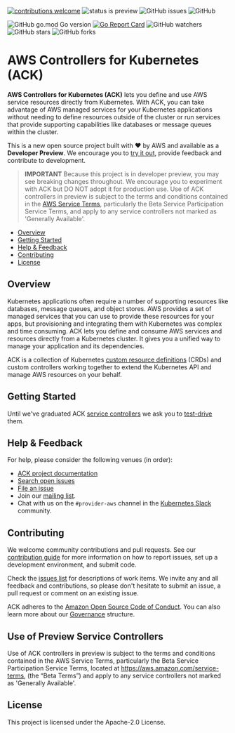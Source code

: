 [![contributions welcome](https://img.shields.io/badge/contributions-welcome-brightgreen.svg?style=flat)](https://github.com/aws/aws-controllers-k8s/issues)
![status is preview](https://img.shields.io/badge/status-preview-brightgreen?style=flat)
![GitHub issues](https://img.shields.io/github/issues-raw/aws/aws-controllers-k8s?style=flat)
![GitHub](https://img.shields.io/github/license/aws/aws-controllers-k8s?style=flat)


![GitHub go.mod Go version](https://img.shields.io/github/go-mod/go-version/aws/aws-controllers-k8s)
[![Go Report Card](https://goreportcard.com/badge/github.com/aws/aws-controllers-k8s)](https://goreportcard.com/report/github.com/aws/aws-controllers-k8s)
![GitHub watchers](https://img.shields.io/github/watchers/aws/aws-controllers-k8s?style=social)
![GitHub stars](https://img.shields.io/github/stars/aws/aws-controllers-k8s?style=social)
![GitHub forks](https://img.shields.io/github/forks/aws/aws-controllers-k8s?style=social)



# AWS Controllers for Kubernetes (ACK)
**AWS Controllers for Kubernetes (ACK)** lets you define and use AWS service resources directly from Kubernetes. With ACK, you can take advantage of AWS managed services for your Kubernetes applications without needing to define resources outside of the cluster or run services that provide supporting capabilities like databases or message queues within the cluster.

This is a new open source project built with ❤️ by AWS and available as a **Developer Preview**. We encourage you to [try it out](https://aws.github.io/aws-controllers-k8s/dev-docs/testing/), provide feedback and contribute to development.

> **IMPORTANT** Because this project is in developer preview, you may see breaking changes throughout. We encourage you to experiment with ACK but DO NOT adopt it for production use. Use of ACK controllers in preview is subject to the terms and conditions contained in the [AWS Service Terms](https://aws.amazon.com/service-terms), particularly the Beta Service Participation Service Terms, and apply to any service controllers not marked as 'Generally Available'.

* [Overview](#overview)
* [Getting Started](#getting-started)
* [Help & Feedback](#help--feedback)
* [Contributing](#contributing)
* [License](#license)

## Overview

Kubernetes applications often require a number of supporting resources like databases, message queues, and object stores. AWS provides a set of managed services that you can use to provide these resources for your apps, but provisioning and integrating them with Kubernetes was complex and time consuming. ACK lets you define and consume AWS services and resources directly from a Kubernetes cluster. It gives you a unified way to manage your application and its dependencies.

ACK is a collection of Kubernetes [custom resource definitions](https://kubernetes.io/docs/concepts/extend-kubernetes/api-extension/custom-resources/) (CRDs) and custom controllers working together to extend the Kubernetes API and manage AWS resources on your behalf.

## Getting Started

Until we've graduated ACK [service controllers](https://aws.github.io/aws-controllers-k8s/services/) we ask you to [test-drive](https://aws.github.io/aws-controllers-k8s/dev-docs/testing/) them.

## Help & Feedback
For help, please consider the following venues (in order):

* [ACK project documentation](https://aws.github.io/aws-controllers-k8s/)
* [Search open issues](https://github.com/aws/aws-controllers-k8s/issues)
* [File an issue](https://github.com/aws/aws-controllers-k8s/issues/new/choose)
* Join our [mailing list](https://groups.google.com/forum/#!forum/aws-service-operator-user/).
* Chat with us on the `#provider-aws` channel in the [Kubernetes Slack](https://kubernetes.slack.com/) community.

## Contributing
We welcome community contributions and pull requests. See our [contribution guide](/CONTRIBUTING.md) for more information on how to report issues, set up a development environment, and submit code.

Check the [issues list](https://github.com/aws/aws-controllers-k8s/issues) for descriptions of work items. We invite any and all feedback and contributions, so please don't hesitate to submit an issue, a pull request or comment on an existing issue.

ACK adheres to the [Amazon Open Source Code of Conduct](https://aws.github.io/code-of-conduct). You can also learn more about our [Governance](/GOVERNANCE.md) structure.

## Use of Preview Service Controllers
Use of ACK controllers in preview is subject to the terms and conditions contained in the AWS Service Terms, particularly the Beta Service Participation Service Terms, located at https://aws.amazon.com/service-terms, (the “Beta Terms”) and apply to any service controllers not marked as 'Generally Available'.

## License
This project is licensed under the Apache-2.0 License.
